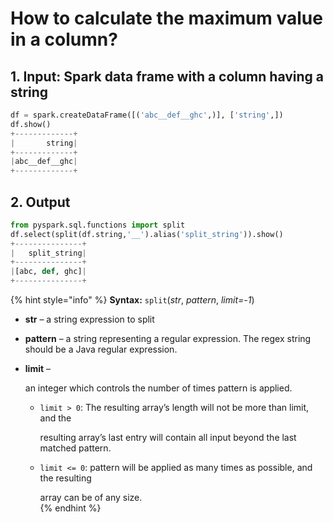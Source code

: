 # How to calculate the maximum value in a column?



## 1.  Input:  Spark data frame with a column having a string

```python
df = spark.createDataFrame([('abc__def__ghc',)], ['string',])
df.show()
+-------------+
|       string|
+-------------+
|abc__def__ghc|
+-------------+
```

## 2.  Output

```python
from pyspark.sql.functions import split
df.select(split(df.string,'__').alias('split_string')).show()
+---------------+
|   split_string|
+---------------+
|[abc, def, ghc]|
+---------------+
```

{% hint style="info" %}
**Syntax:**   `split`\(_str_, _pattern_, _limit=-1_\)                                                                                                                 

* **str** – a string expression to split
* **pattern** – a string representing a regular expression. The regex string should be a Java regular expression.
* **limit** –

  an integer which controls the number of times pattern is applied.

  * `limit > 0`: The resulting array’s length will not be more than limit, and the

    resulting array’s last entry will contain all input beyond the last matched pattern.

  * `limit <= 0`: pattern will be applied as many times as possible, and the resulting

    array can be of any size.            
{% endhint %}

